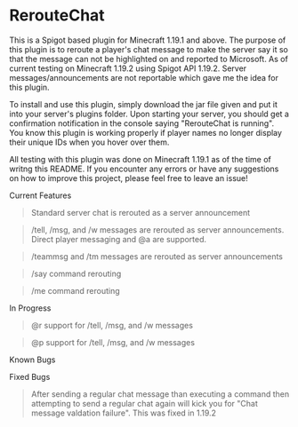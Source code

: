 # RerouteChat
This is a Spigot based plugin for Minecraft 1.19.1 and above. The purpose of this plugin is to reroute a player's chat message to make the server say it so that the message can not be highlighted on and reported to Microsoft. As of current testing on Minecraft 1.19.2 using Spigot API 1.19.2. Server messages/announcements are not reportable which gave me the idea for this plugin.

To install and use this plugin, simply download the jar file given and put it into your server's plugins folder. Upon starting your server, you should get a confirmation notification in the console saying "RerouteChat is running". You know this plugin is working properly if player names no longer display their unique IDs when you hover over them.

All testing with this plugin was done on Minecraft 1.19.1 as of the time of writng this README.
If you encounter any errors or have any suggestions on how to improve this project, please feel free to leave an issue!

Current Features
> Standard server chat is rerouted as a server announcement

> /tell, /msg, and /w messages are rerouted as server announcements. Direct player messaging and @a are supported.

> /teammsg and /tm messages are rerouted as server announcements

> /say command rerouting

> /me command rerouting

In Progress
> @r support for /tell, /msg, and /w messages

> @p support for /tell, /msg, and /w messages

Known Bugs

Fixed Bugs
> After sending a regular chat message than executing a command then attempting to send a regular chat again will kick you for "Chat message valdation failure". This was fixed in 1.19.2
